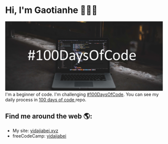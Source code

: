 # Hi, I'm Gaotianhe 👋👨‍💻

<img src="https://raw.githubusercontent.com/Gaotianhe/Gaotianhe/master/img/100DaysOfCode.png" alt="banner that says one thing is about #100DaysOfCode">
I'm a beginner of code. I'm challenging <a href="https://www.100daysofcode.com/">#100DaysOfCode</a>. You can see my daily process in <a href="https://github.com/Gaotianhe/100-days-of-code" target="_blank">100 days of code
</a> repo.

## Find me around the web 🌎:
- My site: [yidajiabei.xyz](https://www.yidajiabei.xyz/en/)
- freeCodeCamp: [yidajiabei](https://www.freecodecamp.org/yidajiabei)


<!--
**Gaotianhe/Gaotianhe** is a ✨ _special_ ✨ repository because its `README.md` (this file) appears on your GitHub profile.

Here are some ideas to get you started:

- 🔭 I’m currently working on ...
- 🌱 I’m currently learning ...
- 👯 I’m looking to collaborate on ...
- 🤔 I’m looking for help with ...
- 💬 Ask me about ...
- 📫 How to reach me: ...
- 😄 Pronouns: ...
- ⚡ Fun fact: ...
-->
